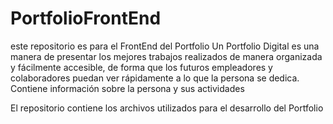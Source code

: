 # PortfolioFrontEnd
este repositorio es para el FrontEnd del Portfolio
Un Portfolio Digital es una manera de presentar los mejores trabajos realizados de manera organizada y fácilmente accesible, 
de forma que los futuros empleadores y colaboradores puedan ver rápidamente a lo que la persona se dedica.
Contiene información sobre la persona y sus actividades

El repositorio contiene los archivos utilizados para el desarrollo del Portfolio


